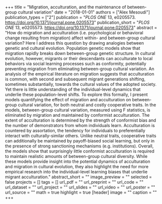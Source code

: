 +++
title = "Migration, acculturation, and the maintenance of between-group cultural variation"
date = "2018-01-01"
authors = ["Alex Mesoudi"]
publication_types = ["2"]
publication = "_PLOS ONE_ 13, e0205573. https://doi.org/10.1371/journal.pone.0205573"
publication_short = "_PLOS ONE_ 13, e0205573. https://doi.org/10.1371/journal.pone.0205573"
abstract = "How do migration and acculturation (i.e. psychological or behavioral change resulting from migration) affect within- and between-group cultural variation? Here I address this question by drawing analogies between genetic and cultural evolution. Population genetic models show that migration rapidly breaks down between-group genetic structure. In cultural evolution, however, migrants or their descendants can acculturate to local behaviors via social learning processes such as conformity, potentially preventing migration from eliminating between-group cultural variation. An analysis of the empirical literature on migration suggests that acculturation is common, with second and subsequent migrant generations shifting, sometimes substantially, towards the cultural values of the adopted society. Yet there is little understanding of the individual-level dynamics that underlie these population-level shifts. To explore this formally, I present models quantifying the effect of migration and acculturation on between-group cultural variation, for both neutral and costly cooperative traits. In the models, between-group cultural variation, measured using F statistics, is eliminated by migration and maintained by conformist acculturation. The extent of acculturation is determined by the strength of conformist bias and the number of demonstrators from whom individuals learn. Acculturation is countered by assortation, the tendency for individuals to preferentially interact with culturally-similar others. Unlike neutral traits, cooperative traits can additionally be maintained by payoff-biased social learning, but only in the presence of strong sanctioning mechanisms (e.g. institutions). Overall, the models show that surprisingly little conformist acculturation is required to maintain realistic amounts of between-group cultural diversity. While these models provide insight into the potential dynamics of acculturation and migration in cultural evolution, they also highlight the need for more empirical research into the individual-level learning biases that underlie migrant acculturation."
abstract_short = ""
image_preview = ""
selected = false
projects = []
tags = []
url_pdf = ""
url_preprint = ""
url_code = ""
url_dataset = ""
url_project = ""
url_slides = ""
url_video = ""
url_poster = ""
url_source = ""
math = true
highlight = true
[header]
image = ""
caption = ""
+++

